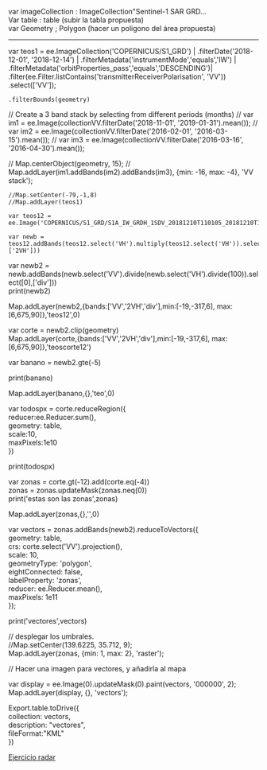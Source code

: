 var imageCollection : ImageCollection"Sentinel-1 SAR GRD...  
Var  table : table (subir la tabla propuesta)  
var Geometry ; Polygon (hacer un poligono del área propuesta)  

----------------

var teos1 = ee.ImageCollection('COPERNICUS/S1_GRD') | 
    .filterDate('2018-12-01', '2018-12-14') | 
    .filterMetadata('instrumentMode','equals','IW') | 
    .filterMetadata('orbitProperties_pass','equals','DESCENDING')|  
    .filter(ee.Filter.listContains('transmitterReceiverPolarisation', 'VV'))    
    .select(['VV']);    

    .filterBounds(geometry)  
    
   // Create a 3 band stack by selecting from different periods (months)
// var im1 = ee.Image(collectionVV.filterDate('2018-11-01', '2019-01-31').mean());
// var im2 = ee.Image(collectionVV.filterDate('2016-02-01', '2016-03-15').mean());
// var im3 = ee.Image(collectionVV.filterDate('2016-03-16', '2016-04-30').mean());

// Map.centerObject(geometry, 15);
// Map.addLayer(im1.addBands(im2).addBands(im3), {min: -16, max: -4}, 'VV stack');

    
    //Map.setCenter(-79,-1,8)  
    //Map.addLayer(teos1)  
    
    var teos12 = ee.Image('COPERNICUS/S1_GRD/S1A_IW_GRDH_1SDV_20181210T110105_20181210T110134_024962_02C050_F058')  
    
    var newb = teos12.addBands(teos12.select('VH').multiply(teos12.select('VH')).select([0],['2VH']))  
   
   var newb2 = newb.addBands(newb.select('VV').divide(newb.select('VH').divide(100)).select([0],['div']))  
   print(newb2)  
   
   Map.addLayer(newb2,{bands:['VV','2VH','div'],min:[-19,-317,6], max:[6,675,90]},'teos12',0)  
   
   var corte = newb2.clip(geometry)  
   Map.addLayer(corte,{bands:['VV','2VH','div'],min:[-19,-317,6], max:[6,675,90]},'teoscorte12')  
   
   
   var banano = newb2.gte(-5)  
  
   print(banano)  
  
  Map.addLayer(banano,{},'teo',0)  
  
  var todospx = corte.reduceRegion({  
    reducer:ee.Reducer.sum(),  
    geometry: table,  
    scale:10,  
    maxPixels:1e10  
  })
  
  
  print(todospx)
  
  var zonas = corte.gt(-12).add(corte.eq(-4))  
  zonas = zonas.updateMask(zonas.neq(0))  
  print('estas son las zonas',zonas)  
  
  
Map.addLayer(zonas,{},'',0)
  
  var vectors = zonas.addBands(newb2).reduceToVectors({  
  geometry: table,  
  crs: corte.select('VV').projection(),  
  scale: 10,  
  geometryType: 'polygon',  
  eightConnected: false,  
  labelProperty: 'zonas',  
  reducer: ee.Reducer.mean(),  
  maxPixels: 1e11  
});

print('vectores',vectors)

// desplegar los umbrales.  
//Map.setCenter(139.6225, 35.712, 9);  
Map.addLayer(zonas, {min: 1, max: 2}, 'raster');  
 
// Hacer  una imagen para vectores, y añadirla al mapa

var display = ee.Image(0).updateMask(0).paint(vectors, '000000', 2);  
Map.addLayer(display, {}, 'vectors');  

Export.table.toDrive({  
  collection: vectors,   
  description: "vectores",   
    fileFormat:"KML"  
})


[Ejercicio radar](https://code.earthengine.google.com/c79b38cf504a0030170775d2bb547aa4)

